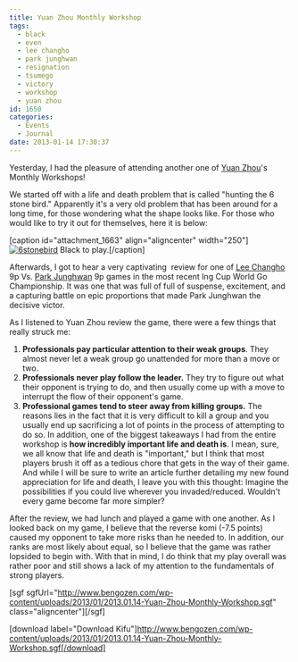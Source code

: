 ```yaml
---
title: Yuan Zhou Monthly Workshop
tags:
  - black
  - even
  - lee changho
  - park junghwan
  - resignation
  - tsumego
  - victory
  - workshop
  - yuan zhou
id: 1650
categories:
  - Events
  - Journal
date: 2013-01-14 17:30:37
---
```


Yesterday, I had the pleasure of attending another one of [Yuan Zhou](http://www.zhouyuan.com/ "Yuan Zhou")'s Monthly Workshops!

We started off with a life and death problem that is called "hunting the 6 stone bird." Apparently it's a very old problem that has been around for a long time, for those wondering what the shape looks like. For those who would like to try it out for themselves, here it is below:

[caption id="attachment_1663" align="aligncenter" width="250"][![6stonebird](http://www.bengozen.com/wp-content/uploads/2013/01/6stonebird.png)](http://www.bengozen.com/wp-content/uploads/2013/01/6stonebird.png) Black to play.[/caption]

Afterwards, I got to hear a very captivating  review for one of [Lee Changho](http://senseis.xmp.net/?YiChangHo "Lee Chang Ho") 9p Vs. [Park Junghwan](http://senseis.xmp.net/?ParkJungHwan "Park Jung Hwan") 9p games in the most recent Ing Cup World Go Championship. It was one that was full of full of suspense, excitement, and a capturing battle on epic proportions that made Park Junghwan the decisive victor.

As I listened to Yuan Zhou review the game, there were a few things that really struck me:

<!--more-->

1.  **Professionals pay particular attention to their weak groups**. They almost never let a weak group go unattended for more than a move or two.
2.  **Professionals never play follow the leader.** They try to figure out what their opponent is trying to do, and then usually come up with a move to interrupt the flow of their opponent's game.
3.  **Professional games tend to steer away from killing groups.** The reasons lies in the fact that it is very difficult to kill a group and you usually end up sacrificing a lot of points in the process of attempting to do so.
In addition, one of the biggest takeaways I had from the entire workshop is **how incredibly important life and death is**. I mean, sure, we all know that life and death is "important," but I think that most players brush it off as a tedious chore that gets in the way of their game. And while I will be sure to write an article further detailing my new found appreciation for life and death, I leave you with this thought: Imagine the possibilities if you could live wherever you invaded/reduced. Wouldn't every game become far more simpler?

After the review, we had lunch and played a game with one another. As I looked back on my game, I believe that the reverse komi (-7.5 points) caused my opponent to take more risks than he needed to. In addition, our ranks are most likely about equal, so I believe that the game was rather lopsided to begin with. With that in mind, I do think that my play overall was rather poor and still shows a lack of my attention to the fundamentals of strong players.

[sgf sgfUrl="http://www.bengozen.com/wp-content/uploads/2013/01/2013.01.14-Yuan-Zhou-Monthly-Workshop.sgf" class="aligncenter"][/sgf]

[download label="Download Kifu"]http://www.bengozen.com/wp-content/uploads/2013/01/2013.01.14-Yuan-Zhou-Monthly-Workshop.sgf[/download]